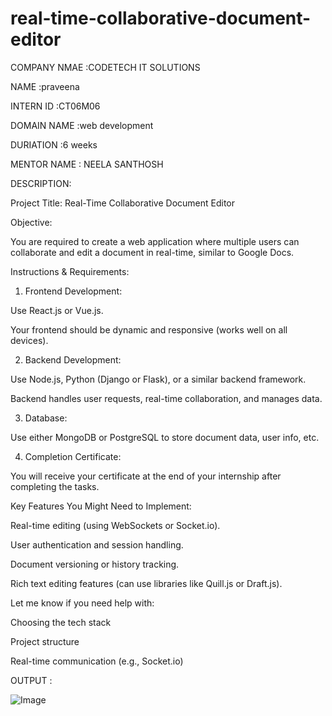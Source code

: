 # real-time-collaborative-document-editor

COMPANY NMAE :CODETECH IT SOLUTIONS

NAME :praveena

INTERN ID :CT06M06

DOMAIN NAME :web development

DURIATION :6 weeks

MENTOR NAME : NEELA SANTHOSH

DESCRIPTION:


Project Title: Real-Time Collaborative Document Editor

Objective:

You are required to create a web application where multiple users can collaborate and edit a document in real-time, similar to Google Docs.




Instructions & Requirements:

1. Frontend Development:

Use React.js or Vue.js.

Your frontend should be dynamic and responsive (works well on all devices).



2. Backend Development:

Use Node.js, Python (Django or Flask), or a similar backend framework.

Backend handles user requests, real-time collaboration, and manages data.



3. Database:

Use either MongoDB or PostgreSQL to store document data, user info, etc.



4. Completion Certificate:

You will receive your certificate at the end of your internship after completing the tasks.



Key Features You Might Need to Implement:

Real-time editing (using WebSockets or Socket.io).

User authentication and session handling.

Document versioning or history tracking.

Rich text editing features (can use libraries like Quill.js or Draft.js).



Let me know if you need help with:

Choosing the tech stack

Project structure

Real-time communication (e.g., Socket.io)


OUTPUT :

![Image](https://github.com/user-attachments/assets/dea110f0-3b95-414e-aa91-8a70568bd1f0)


